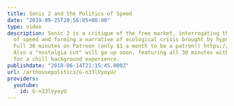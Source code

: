 ```yaml
---
title: Sonic 2 and the Politics of Speed
date: "2019-09-25T20:56:05+08:00"
type: video
description: Sonic 2 is a critique of the free market, interrogating the politics
  of speed and forming a narrative of ecological crisis brought by hypervelocity capitalism.
  Full 30 minutes on Patreon (only $1 a month to be a patron!) https://www.patreon.com/ArtHousePolitics
  Also a "nostalgia cut" will go up soon, featuring all 30 minutes without the commentary
  for a chill background experience.
publishdate: "2018-06-14T21:15:45.000Z"
url: /arthousepolitics/G-n33lVyoyU/
providers:
  youtube:
    id: G-n33lVyoyU
---
```

